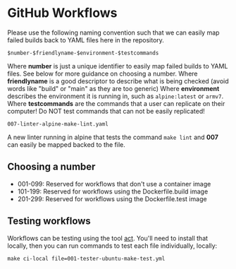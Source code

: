 # GitHub Workflows

Please use the following naming convention such that we can easily map failed builds back to YAML files here in the repository.

```
$number-$friendlyname-$environment-$testcommands
```

Where **number** is just a unique identifier to easily map failed builds to YAML files. See below for more guidance on choosing a number.
Where **friendlyname** is a good descriptor to describe what is being checked (avoid words like "build" or "main" as they are too generic)
Where **environment** describes the environment it is running in, such as `alpine:latest` or `armv7`.
Where **testcommands** are the commands that a user can replicate on their computer! Do NOT test commands that can not be easily replicated!

```
007-linter-alpine-make-lint.yaml
```

A new linter running in alpine that tests the command `make lint` and **007** can easily be mapped backed to the file.

## Choosing a number
- 001-099: Reserved for workflows that don't use a container image
- 101-199: Reserved for workflows using the Dockerfile.build image
- 201-299: Reserved for workflows using the Dockerfile.test image

## Testing workflows

Workflows can be testing using the tool [act](https://github.com/nektos/act). You'll need to install that locally, then you can run commands to test each file individually, locally:

`make ci-local file=001-tester-ubuntu-make-test.yml`
